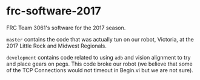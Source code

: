 # frc-software-2017
FRC Team 3061's software for the 2017 season.

`master` contains the code that was actually tun on our robot, Victoria, at the 2017 Little Rock and Midwest Regionals.

`development` contains code related to using `adb` and vision alignment to try and place gears on pegs. This code broke our robot (we believe that some of the TCP Connections would not timeout in Begin.vi but we are not sure).
